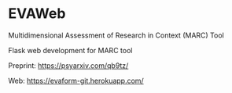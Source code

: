 # EVAWeb
Multidimensional Assessment of Research in Context (MARC) Tool

Flask web development for MARC tool

Preprint: https://psyarxiv.com/qb9tz/

Web: https://evaform-git.herokuapp.com/
